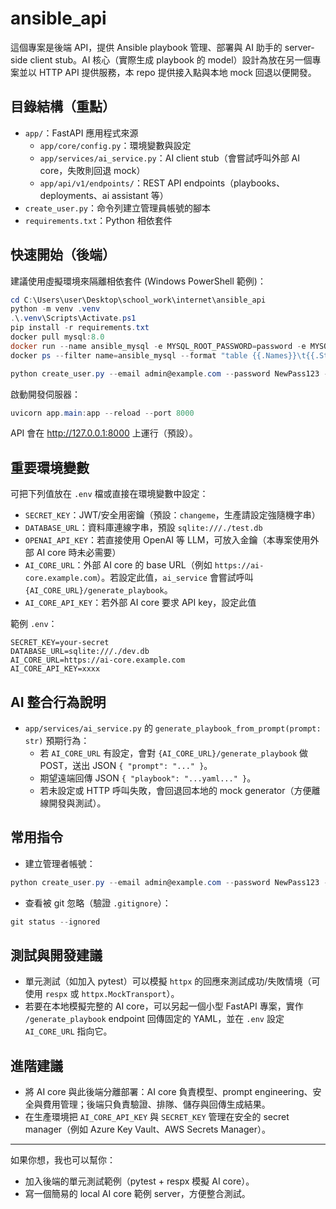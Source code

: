 # ansible_api

這個專案是後端 API，提供 Ansible playbook 管理、部署與 AI 助手的 server-side client stub。AI 核心（實際生成 playbook 的 model）設計為放在另一個專案並以 HTTP API 提供服務，本 repo 提供接入點與本地 mock 回退以便開發。

## 目錄結構（重點）
- `app/`：FastAPI 應用程式來源
  - `app/core/config.py`：環境變數與設定
  - `app/services/ai_service.py`：AI client stub（會嘗試呼叫外部 AI core，失敗則回退 mock）
  - `app/api/v1/endpoints/`：REST API endpoints（playbooks、deployments、ai assistant 等）
- `create_user.py`：命令列建立管理員帳號的腳本
- `requirements.txt`：Python 相依套件

## 快速開始（後端）
建議使用虛擬環境來隔離相依套件 (Windows PowerShell 範例)：

```powershell
cd C:\Users\user\Desktop\school_work\internet\ansible_api
python -m venv .venv
.\.venv\Scripts\Activate.ps1
pip install -r requirements.txt
docker pull mysql:8.0
docker run --name ansible_mysql -e MYSQL_ROOT_PASSWORD=password -e MYSQL_DATABASE=ansible_api_db -p 3308:3306 -v c:\Users\user\Desktop\school_work\internet\ansible_api\mysql_data:/var/lib/mysql -d mysql:8.0 --default-authentication-plugin=mysql_native_password
docker ps --filter name=ansible_mysql --format "table {{.Names}}\t{{.Status}}\t{{.Ports}}"

python create_user.py --email admin@example.com --password NewPass123 --role admin --force

```

啟動開發伺服器：

```powershell
uvicorn app.main:app --reload --port 8000
```

API 會在 http://127.0.0.1:8000 上運行（預設）。

## 重要環境變數
可把下列值放在 `.env` 檔或直接在環境變數中設定：

- `SECRET_KEY`：JWT/安全用密鑰（預設：`changeme`，生產請設定強隨機字串）
- `DATABASE_URL`：資料庫連線字串，預設 `sqlite:///./test.db`
- `OPENAI_API_KEY`：若直接使用 OpenAI 等 LLM，可放入金鑰（本專案使用外部 AI core 時未必需要）
- `AI_CORE_URL`：外部 AI core 的 base URL（例如 `https://ai-core.example.com`）。若設定此值，`ai_service` 會嘗試呼叫 `{AI_CORE_URL}/generate_playbook`。
- `AI_CORE_API_KEY`：若外部 AI core 要求 API key，設定此值

範例 `.env`：

```
SECRET_KEY=your-secret
DATABASE_URL=sqlite:///./dev.db
AI_CORE_URL=https://ai-core.example.com
AI_CORE_API_KEY=xxxx
```

## AI 整合行為說明
- `app/services/ai_service.py` 的 `generate_playbook_from_prompt(prompt: str)` 預期行為：
  - 若 `AI_CORE_URL` 有設定，會對 `{AI_CORE_URL}/generate_playbook` 做 POST，送出 JSON `{ "prompt": "..." }`。
  - 期望遠端回傳 JSON `{ "playbook": "...yaml..." }`。
  - 若未設定或 HTTP 呼叫失敗，會回退回本地的 mock generator（方便離線開發與測試）。

## 常用指令
- 建立管理者帳號：

```powershell
python create_user.py --email admin@example.com --password NewPass123 --role admin --force
```

- 查看被 git 忽略（驗證 `.gitignore`）：

```powershell
git status --ignored
```

## 測試與開發建議
- 單元測試（如加入 pytest）可以模擬 `httpx` 的回應來測試成功/失敗情境（可使用 `respx` 或 `httpx.MockTransport`）。
- 若要在本地模擬完整的 AI core，可以另起一個小型 FastAPI 專案，實作 `/generate_playbook` endpoint 回傳固定的 YAML，並在 `.env` 設定 `AI_CORE_URL` 指向它。

## 進階建議
- 將 AI core 與此後端分離部署：AI core 負責模型、prompt engineering、安全與費用管理；後端只負責驗證、排隊、儲存與回傳生成結果。
- 在生產環境把 `AI_CORE_API_KEY` 與 `SECRET_KEY` 管理在安全的 secret manager（例如 Azure Key Vault、AWS Secrets Manager）。

---

如果你想，我也可以幫你：
- 加入後端的單元測試範例（pytest + respx 模擬 AI core）。
- 寫一個簡易的 local AI core 範例 server，方便整合測試。